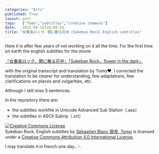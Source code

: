 ```yaml
---
categories: "Arts"
published: True
layout: post
tags:   ["Tomo","subtitles","creative commons"]
date:   2015-08-16T20:08:34
title: "女番長ロック，闇に散る花弁〔Sukeban Rock〕English subtitles"
---
```


Here it is after few years of not working on it all the time.
For the first time on earth the english subtitles for the movie

[『女番長ロック，闇に散る花弁』「Sukeban Rock，flower in the dark」](https://gitlab.com/Ryuutei/Sukeban_Rock)

with the original transcript and translation by Tomo❤️.
I corrected the translation to be clearer for understanding,
few adaptations, few clarifications on places and vulgarities, etc.

Although I still miss 5 sentences.

In the repository there are: 
- the subtitles workfile in Unicode Advanced Sub Station（.ass）
- the subtitles in ASCII Subrip（.srt）

<a rel="license" href="http://creativecommons.org/licenses/by/4.0/"><img alt="Creative Commons License" style="border-width:0" src="https://i.creativecommons.org/l/by/4.0/88x31.png" /></a><br /><span xmlns:dct="http://purl.org/dc/terms/" property="dct:title">Sukeban Rock, English subtitles</span> by <a xmlns:cc="http://creativecommons.org/ns#" href="http://127.0.0.1:4000/arts/2015/08/16/sukebanrokku.html" property="cc:attributionName" rel="cc:attributionURL">Sebastien Blanc 龍帝, Tomo</a> is licensed under a <a rel="license" href="http://creativecommons.org/licenses/by/4.0/">Creative Commons Attribution 4.0 International License</a>.

I may translate it in french one day…␄
